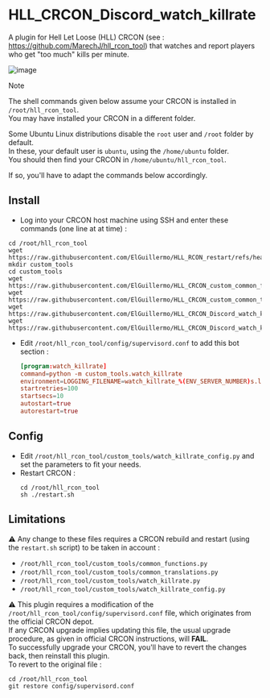 # HLL_CRCON_Discord_watch_killrate
A plugin for Hell Let Loose (HLL) CRCON (see : https://github.com/MarechJ/hll_rcon_tool) that watches and report players who get "too much" kills per minute.

![image](https://github.com/user-attachments/assets/9733fc2c-e50b-43c8-89d8-404098563f45)

> [!NOTE]
> The shell commands given below assume your CRCON is installed in `/root/hll_rcon_tool`.  
> You may have installed your CRCON in a different folder.  
>   
> Some Ubuntu Linux distributions disable the `root` user and `/root` folder by default.  
> In these, your default user is `ubuntu`, using the `/home/ubuntu` folder.  
> You should then find your CRCON in `/home/ubuntu/hll_rcon_tool`.  
>   
> If so, you'll have to adapt the commands below accordingly.

## Install
- Log into your CRCON host machine using SSH and enter these commands (one line at at time) :
```shell
cd /root/hll_rcon_tool
wget https://raw.githubusercontent.com/ElGuillermo/HLL_RCON_restart/refs/heads/main/restart.sh
mkdir custom_tools
cd custom_tools
wget https://raw.githubusercontent.com/ElGuillermo/HLL_CRCON_custom_common_functions.py/refs/heads/main/common_functions.py
wget https://raw.githubusercontent.com/ElGuillermo/HLL_CRCON_custom_common_translations.py/refs/heads/main/common_translations.py
wget https://raw.githubusercontent.com/ElGuillermo/HLL_CRCON_Discord_watch_killrate/refs/heads/main/hll_rcon_tool/custom_tools/watch_killrate.py
wget https://raw.githubusercontent.com/ElGuillermo/HLL_CRCON_Discord_watch_killrate/refs/heads/main/hll_rcon_tool/custom_tools/watch_killrate_config.py
```
- Edit `/root/hll_rcon_tool/config/supervisord.conf` to add this bot section : 
  ```conf
  [program:watch_killrate]
  command=python -m custom_tools.watch_killrate
  environment=LOGGING_FILENAME=watch_killrate_%(ENV_SERVER_NUMBER)s.log
  startretries=100
  startsecs=10
  autostart=true
  autorestart=true
  ```

## Config
- Edit `/root/hll_rcon_tool/custom_tools/watch_killrate_config.py` and set the parameters to fit your needs.
- Restart CRCON :
  ```shell
  cd /root/hll_rcon_tool
  sh ./restart.sh
  ```

## Limitations
⚠️ Any change to these files requires a CRCON rebuild and restart (using the `restart.sh` script) to be taken in account :
- `/root/hll_rcon_tool/custom_tools/common_functions.py`
- `/root/hll_rcon_tool/custom_tools/common_translations.py`
- `/root/hll_rcon_tool/custom_tools/watch_killrate.py`
- `/root/hll_rcon_tool/custom_tools/watch_killrate_config.py`

⚠️ This plugin requires a modification of the `/root/hll_rcon_tool/config/supervisord.conf` file, which originates from the official CRCON depot.  
If any CRCON upgrade implies updating this file, the usual upgrade procedure, as given in official CRCON instructions, will **FAIL**.  
To successfully upgrade your CRCON, you'll have to revert the changes back, then reinstall this plugin.  
To revert to the original file :  
```shell
cd /root/hll_rcon_tool
git restore config/supervisord.conf
```

